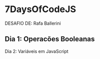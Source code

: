 # 7DaysOfCodeJS

DESAFIO DE: Rafa Ballerini

Dia 1:
Operacões Booleanas
-------------------------------------------------------------------------------------------------------------------------------------------------------------------------------
Dia 2:
Variáveis em JavaScript
